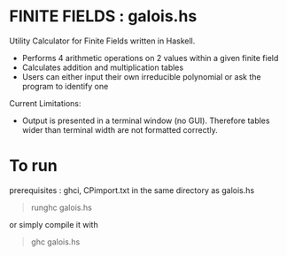 # FINITE FIELDS : galois.hs
Utility Calculator for Finite Fields written in Haskell.

- Performs 4 arithmetic operations on 2 values within a given finite field
- Calculates addition and multiplication tables
- Users can either input their own irreducible polynomial or ask the program to identify one


Current Limitations:
 - Output is presented in a terminal window (no GUI). Therefore tables wider than terminal width are not formatted correctly. 

# To run

prerequisites : ghci, CPimport.txt in the same directory as galois.hs

> runghc galois.hs

or simply compile it with

> ghc galois.hs
